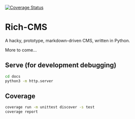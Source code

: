 
[![Coverage Status](https://coveralls.io/repos/github/jzombie/rich-cms/badge.svg)](https://coveralls.io/github/jzombie/rich-cms)

# Rich-CMS

A hacky, prototype, markdown-driven CMS, written in Python.

More to come...

## Serve (for development debugging)

```bash
cd docs
python3 -m http.server
```

## Coverage

```bash
coverage run -m unittest discover -s test
coverage report
```
